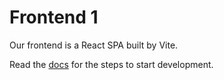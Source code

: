 # Frontend 1

Our frontend is a React SPA built by Vite.

Read the [docs](../docs/getting-started.md) for the steps to start development.

